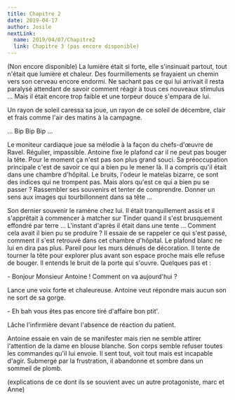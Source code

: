 ```yaml
---
title: Chapitre 2
date: 2019-04-17
author: Josile
nextLink:
  name: 2019/04/07/Chapitre2
  link: Chapitre 3 (pas encore disponible)
---
```


(Non encore disponible)
La lumière était si forte, elle s'insinuait partout, tout n'était que lumière et chaleur. Des fourmillements se frayaient un chemin vers son cerveau encore endormi. Ne sachant pas ce qui lui arrivait il resta paralysé attendant de savoir comment réagir à tous ces nouveaux stimulus ... Mais il était encore trop faible et une torpeur douce s'empara de lui.

Un rayon de soleil caressa sa joue, un rayon de ce soleil de décembre, clair et frais comme l'air des matins à la campagne.

... Bip Bip Bip ...

Le moniteur cardiaque joue sa mélodie à la façon du chefs-d'œuvre de Ravel. Régulier, impassible. Antoine fixe le plafond car il ne peut pas bouger la tête. Pour le moment ça n'est pas son plus grand souci. Sa préoccupation principale c'est de savoir ce qui a bien pu le mener là. Il a compris qu'il était dans une chambre d'hôpital. Le bruits, l'odeur le matelas bizarre, ce sont des indices qui ne trompent pas. Mais alors qu'est ce qui a bien pu se passer ? Rassembler ses souvenirs et tenter de comprendre. Donner un sens aux images qui tourbillonnent dans sa tête ...

Son dernier souvenir le ramène chez lui. Il était tranquillement assis et il s'apprêtait à commencer à matcher sur Tinder quand il s'est brusquement effondré par terre ... L'instant d'après il était dans une tente ... Comment cela avait il bien pu se produire ? Il essaie de se rappeler ce qui s'est passé, comment il s'est retrouvé dans cet chambre d'hôpital. Le plafond blanc ne lui en dira pas plus. Pareil pour les murs dénués de décoration. Il tente de tourner la tête pour explorer plus avant son espace proche mais elle refuse de bouger. Il entends le bruit de la porte qui s'ouvre. Quelques pas et :

\- Bonjour Monsieur Antoine ! Comment on va aujourd'hui ?

Lance une voix forte et chaleureuse. Antoine veut répondre mais aucun son ne sort de sa gorge.

\- Eh bah vous êtes pas encore tiré d'affaire bon ptit'.

Lâche l'infirmière devant l'absence de réaction du patient.

Antoine essaie en vain de se manifester mais rien ne semble attirer l'attention de la dame en blouse blanche. Son corps semble refuser toutes les commandes qu'il lui envoie. Il sent tout, voit tout mais est incapable d'agir. Submergé par la frustration, il abandonne et sombre dans un sommeil de plomb.



(explications de ce dont ils se souvient avec un autre protagoniste, marc et Anne)
